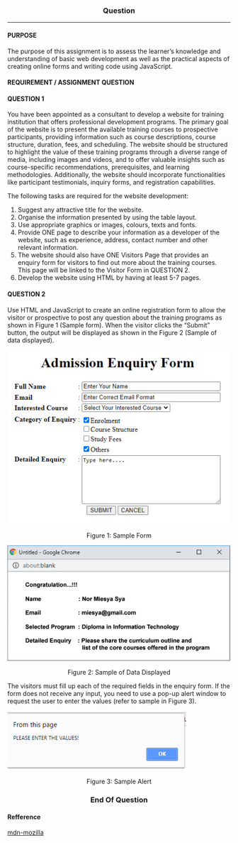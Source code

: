 <h3 style="text-align: center;">Question</h4><hr>  

#### PURPOSE

The purpose of this assignment is to assess the learner’s knowledge and understanding of basic web development as well as the practical aspects of creating online forms and writing code using JavaScript.

#### REQUIREMENT / ASSIGNMENT QUESTION

#### QUESTION 1

You have been appointed as a consultant to develop a website for training institution that offers professional development programs. The primary goal of the website is to present the available training courses to prospective participants, providing information such as course descriptions, course structure, duration, fees, and scheduling. The website should be structured to highlight the value of these training programs through a diverse range of media, including images and videos, and to offer valuable insights such as course-specific recommendations, prerequisites, and learning methodologies. Additionally, the website should incorporate functionalities like participant testimonials, inquiry forms, and registration capabilities. 

The following tasks are required for the website development:
1. Suggest any attractive title for the website.
2. Organise the information presented by using the table layout.
3. Use appropriate graphics or images, colours, texts and fonts.
4. Provide ONE page to describe your information as a developer of the website, such as experience, address, contact number and other relevant information.
5. The website should also have ONE Visitors Page that provides an enquiry form for visitors to find out more about the training courses. This page will be linked to the Visitor Form in QUESTION 2.
6. Develop the website using HTML by having at least 5-7 pages.

#### QUESTION 2

Use HTML and JavaScript to create an online registration form to allow the visitor or prospective to post any question about the training programs as shown in Figure 1 (Sample form).  When the visitor clicks the “Submit” button, the output will be displayed as shown in the Figure 2 (Sample of data displayed).

![figure-1](./question-pictures/figure-1.jpg)  
<p style="text-align:center ;">Figure 1: Sample Form</p>

![figure-2](./question-pictures/figure-2.jpg) 
<p style="text-align:center ;">Figure 2: Sample of Data Displayed</p>  

The visitors must fill up each of the required fields in the enquiry form. If the form does not receive any input, you need to use a pop-up alert window to request the user to enter the values (refer to sample in Figure 3).   

![figure-3](./question-pictures/figure-3.png)  
<p style="text-align:center ;">Figure 3: Sample Alert </p>  

<h3 style="text-align: center;">End Of Question</h4>


#### Refference
[mdn-mozilla](https://developer.mozilla.org/en-US/docs/Learn/Forms/Your_first_form)